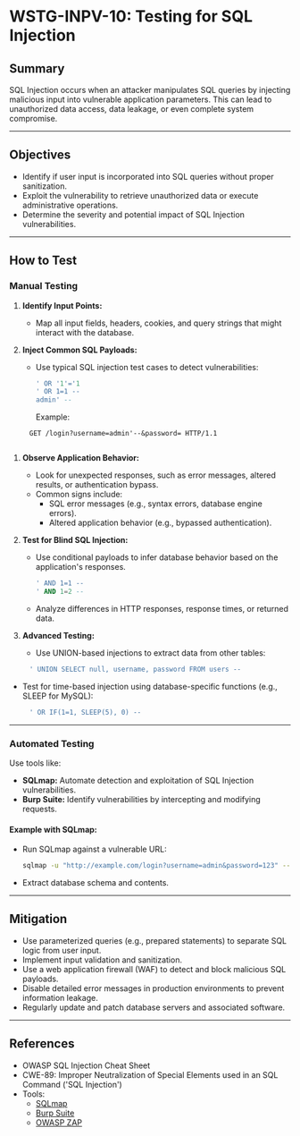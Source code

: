 # WSTG-INPV-10: Testing for SQL Injection

## Summary
SQL Injection occurs when an attacker manipulates SQL queries by injecting malicious input into vulnerable application parameters. This can lead to unauthorized data access, data leakage, or even complete system compromise.

---

## Objectives
- Identify if user input is incorporated into SQL queries without proper sanitization.
- Exploit the vulnerability to retrieve unauthorized data or execute administrative operations.
- Determine the severity and potential impact of SQL Injection vulnerabilities.

---

## How to Test

### Manual Testing

1. **Identify Input Points:**
   - Map all input fields, headers, cookies, and query strings that might interact with the database.

2. **Inject Common SQL Payloads:**
   - Use typical SQL injection test cases to detect vulnerabilities:
     ```sql
     ' OR '1'='1
     ' OR 1=1 --
     admin' --
     ```
     Example:
     
```http
     GET /login?username=admin'--&password= HTTP/1.1
     
```


1. **Observe Application Behavior:**
   - Look for unexpected responses, such as error messages, altered results, or authentication bypass.
   - Common signs include:
     - SQL error messages (e.g., syntax errors, database engine errors).
     - Altered application behavior (e.g., bypassed authentication).

2. **Test for Blind SQL Injection:**
   - Use conditional payloads to infer database behavior based on the application's responses.
     ```sql
     ' AND 1=1 --
     ' AND 1=2 --
     ```
   - Analyze differences in HTTP responses, response times, or returned data.

5. **Advanced Testing:**
   - Use UNION-based injections to extract data from other tables:
```sql
     ' UNION SELECT null, username, password FROM users --  
```

   - Test for time-based injection using database-specific functions (e.g., SLEEP for MySQL):
```sql
     ' OR IF(1=1, SLEEP(5), 0) --
```     

---

### Automated Testing

Use tools like:
- **SQLmap:** Automate detection and exploitation of SQL Injection vulnerabilities.
- **Burp Suite:** Identify vulnerabilities by intercepting and modifying requests.

#### Example with SQLmap:
- Run SQLmap against a vulnerable URL:
  ```bash
  sqlmap -u "http://example.com/login?username=admin&password=123" --batch --dbs
  ```
- Extract database schema and contents.

---

## Mitigation
- Use parameterized queries (e.g., prepared statements) to separate SQL logic from user input.
- Implement input validation and sanitization.
- Use a web application firewall (WAF) to detect and block malicious SQL payloads.
- Disable detailed error messages in production environments to prevent information leakage.
- Regularly update and patch database servers and associated software.

---

## References
- OWASP SQL Injection Cheat Sheet
- CWE-89: Improper Neutralization of Special Elements used in an SQL Command ('SQL Injection')
- Tools:
  - [SQLmap](http://sqlmap.org/)
  - [Burp Suite](https://portswigger.net/burp)
  - [OWASP ZAP](https://www.zaproxy.org/)
